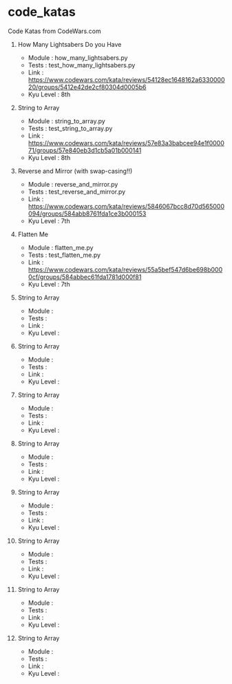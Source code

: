 # code_katas
Code Katas from CodeWars.com

1.
    How Many Lightsabers Do you Have
    - Module : how_many_lightsabers.py
    - Tests : test_how_many_lightsabers.py
    - Link : https://www.codewars.com/kata/reviews/54128ec1648162a633000020/groups/5412e42de2cf80304d0005b6
    - Kyu Level : 8th

2.
    String to Array
    - Module : string_to_array.py
    - Tests : test_string_to_array.py
    - Link : https://www.codewars.com/kata/reviews/57e83a3babcee94e1f000071/groups/57e840eb3d1cb5a01b000141
    - Kyu Level : 8th

3.
    Reverse and Mirror (with swap-casing!!)
    - Module : reverse_and_mirror.py
    - Tests : test_reverse_and_mirror.py
    - Link : https://www.codewars.com/kata/reviews/5846067bcc8d70d565000094/groups/584abb8761fda1ce3b000153
    - Kyu Level : 7th

4.
    Flatten Me
    - Module : flatten_me.py
    - Tests : test_flatten_me.py
    - Link : https://www.codewars.com/kata/reviews/55a5bef547d6be698b0000cf/groups/584abbec61fda1781d000f81
    - Kyu Level : 7th

5.
    String to Array
    - Module : 
    - Tests : 
    - Link : 
    - Kyu Level : 

6.
    String to Array
    - Module : 
    - Tests : 
    - Link : 
    - Kyu Level : 

7.
    String to Array
    - Module : 
    - Tests : 
    - Link : 
    - Kyu Level : 

8.
    String to Array
    - Module : 
    - Tests : 
    - Link : 
    - Kyu Level : 

9.
    String to Array
    - Module : 
    - Tests : 
    - Link : 
    - Kyu Level : 

10.
    String to Array
    - Module : 
    - Tests : 
    - Link : 
    - Kyu Level : 

11.
    String to Array
    - Module : 
    - Tests : 
    - Link : 
    - Kyu Level : 

12.
    String to Array
    - Module : 
    - Tests : 
    - Link : 
    - Kyu Level : 
